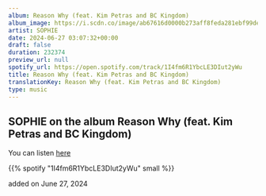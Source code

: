 ```yaml
---
album: Reason Why (feat. Kim Petras and BC Kingdom)
album_image: https://i.scdn.co/image/ab67616d0000b273aff8feda281ebf99de7013e1
artist: SOPHIE
date: 2024-06-27 03:07:32+00:00
draft: false
duration: 232374
preview_url: null
spotify_url: https://open.spotify.com/track/1I4fm6R1YbcLE3DIut2yWu
title: Reason Why (feat. Kim Petras and BC Kingdom)
translationKey: Reason Why (feat. Kim Petras and BC Kingdom)
type: music
---
```


## SOPHIE on the album Reason Why (feat. Kim Petras and BC Kingdom)

You can listen [here](https://open.spotify.com/track/1I4fm6R1YbcLE3DIut2yWu)

{{% spotify "1I4fm6R1YbcLE3DIut2yWu" small %}}

added on June 27, 2024